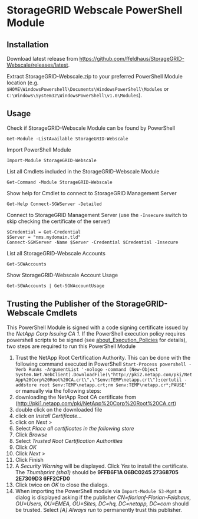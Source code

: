 StorageGRID Webscale PowerShell Module
======================================

Installation
------------

Download latest release from https://github.com/ffeldhaus/StorageGRID-Webscale/releases/latest.

Extract StorageGRID-Webscale.zip to your preferred PowerShell Module location (e.g. `$HOME\WindowsPowershell\Documents\WindowsPowerShell\Modules` or `C:\Windows\System32\WindowsPowerShell\v1.0\Modules`).

Usage
-----

Check if StorageGRID-Webscale Module can be found by PowerShell

    Get-Module -ListAvailable StorageGRID-Webscale
    
Import PowerShell Module
	
    Import-Module StorageGRID-Webscale
    
List all Cmdlets included in the StorageGRID-Webscale Module
	
    Get-Command -Module StorageGRID-Webscale
	
Show help for Cmdlet to connect to StorageGRID Management Server
    
    Get-Help Connect-SGWServer -Detailed
	
Connect to StorageGRID Management Server (use the `-Insecure` switch to skip checking the certificate of the server)
    
    $Credential = Get-Credential
	$Server = "nms.mydomain.tld"
    Connect-SGWServer -Name $Server -Credential $Credential -Insecure
    
List all StorageGRID-Webscale Accounts

    Get-SGWAccounts
	
Show StorageGRID-Webscale Account Usage

    Get-SGWAccounts | Get-SGWAccountUsage

Trusting the Publisher of the StorageGRID-Webscale Cmdlets
----------------------------------------------------------

This PowerShell Module is signed with a code signing certificate issued by the *NetApp Corp Issuing CA 1*. If the PowerShell execution policy requires powershell scripts to be signed (see [about_Execution_Policies](technet.microsoft.com/library/hh847748.aspx) for details), two steps are required to run this PowerShell Module

1. Trust the NetApp Root Certification Authority. This can be done with the following command executed in PowerShell `Start-Process powershell -Verb RunAs -ArgumentList '-nologo -command (New-Object System.Net.WebClient).DownloadFile(\"http://pki2.netapp.com/pki/NetApp%20Corp%20Root%20CA.crt\",\"$env:TEMP\netapp.crt\");certutil -addstore root $env:TEMP\netapp.crt;rm $env:TEMP\netapp.cr*;PAUSE'` or manually via the following steps:
  1. downloading the NetApp Root CA certificate from (http://pki1.netapp.com/pki/NetApp%20Corp%20Root%20CA.crt)
  2. double click on the downloaded file
  3. click on *Install Certificate...*
  4. click on *Next >*
  5. Select *Place all certificates in the following store*
  6. Click *Browse*
  7. Select *Trusted Root Certification Authorities*
  8. Click *OK*
  9. Click *Next >*
  10. Click Finish
  11. A *Security Warning* will be displayed. Click *Yes* to install the certificate. The *Thumbprint (sha1)* should be **9FFB6F1A 06BC0245 27368705 2E7309D3 6FF2CFD0**
  12. Click twice on *OK* to close the dialogs.
2. When importing the PowerShell module via `Import-Module S3-Mgmt` a dialog is displayed asking if the publisher *CN=florianf-Florian-Feldhaus, OU=Users, OU=EMEA, OU=Sites, DC=hq, DC=netapp, DC=com* should be trusted. Select *[A] Always run* to permanently trust this publisher.